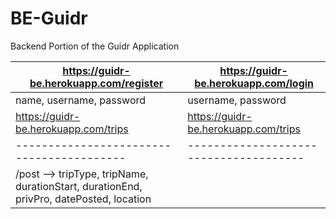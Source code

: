 # BE-Guidr
Backend Portion of the Guidr Application

| https://guidr-be.herokuapp.com/register | https://guidr-be.herokuapp.com/login |
|-----------------------------------------|--------------------------------------|
| name, username, password | username, password|
| https://guidr-be.herokuapp.com/trips | https://guidr-be.herokuapp.com/trips |
|-----------------------------------------|--------------------------------------|
|/post --> tripType, tripName, durationStart, durationEnd, privPro, datePosted, location|
